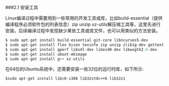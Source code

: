 ###2.1 安装工具  

Linux编译过程中需要用到一些常用的开发工具或库，比如build-essential（提供编译程序必须软件包的列表信息）zip unzip xz-utils解压缩工具等，这里先进行安装。后续编译过程中发现缺少某些工具或库文件，也可以用类似的方法安装。
```c
$ sudo apt-get install build-essential git-core libncurses5-dev
$ sudo apt-get install flex bison texinfo zip unzip zlib1g-dev gettext
$ sudo apt-get install gperf libsdl-dev libesd0-dev libwxgtk2.6-dev
$ sudo apt-get install uboot-mkimage
$ sudo apt-get install g++ xz-utils
```

在64位的Ubuntu系统中，还需要安装一些32位的运行时库，如下所示:   

```
$sudo apt-get install libc6-i386 lib32stdc++6 lib32z1
```
